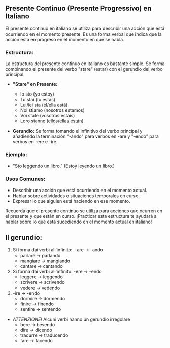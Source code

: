 ## Presente Continuo (Presente Progressivo) en Italiano

El presente continuo en italiano se utiliza para describir una acción que está ocurriendo en el momento presente. Es una forma verbal que indica que la acción está en progreso en el momento en que se habla.

### Estructura:

La estructura del presente continuo en italiano es bastante simple. Se forma combinando el presente del verbo "stare" (estar) con el gerundio del verbo principal.

- **"Stare" en Presente:**  
  - Io sto (yo estoy)
  - Tu stai (tú estás)
  - Lui/lei sta (él/ella está)
  - Noi stiamo (nosotros estamos)
  - Voi state (vosotros estáis)
  - Loro stanno (ellos/ellas están)

- **Gerundio:** Se forma tomando el infinitivo del verbo principal y añadiendo la terminación "-ando" para verbos en -are y "-endo" para verbos en -ere e -ire.

### Ejemplo:

- "Sto leggendo un libro." (Estoy leyendo un libro.)

### Usos Comunes:

- Describir una acción que está ocurriendo en el momento actual.
- Hablar sobre actividades o situaciones temporales en curso.
- Expresar lo que alguien está haciendo en ese momento.

Recuerda que el presente continuo se utiliza para acciones que ocurren en el presente y que están en curso. ¡Practicar esta estructura te ayudará a hablar sobre lo que está sucediendo en el momento actual en italiano!


## Il gerundio:

1. Si forma dai verbi all’infinito: – are → -ando
	- parlare → parlando
	- mangiare → mangiando
	- cantare → cantando   
2. Si forma dai verbi all'infinito: -ere → -endo
	- leggere → leggendo
	- scrivere → scrivendo
	- vedere → vedendo 
3. -ire → -endo
	- dormire → dormendo
	- finire → finendo
	- sentire → sentendo  
- *ATTENZIONE!* Alcuni verbi hanno un gerundio irregolare
	- bere → bevendo
	- dire → dicendo
	- tradurre → traducendo
	- fare → facendo
